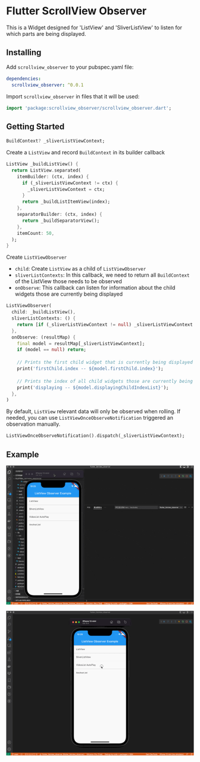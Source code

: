 # Flutter ScrollView Observer

This is a Widget designed for 'ListView' and 'SliverListView' to listen for which parts are being displayed.

## Installing

Add `scrollview_observer` to your pubspec.yaml file:


```yaml
dependencies:
  scrollview_observer: ^0.0.1
```

Import `scrollview_observer` in files that it will be used:

```dart
import 'package:scrollview_observer/scrollview_observer.dart';
```

## Getting Started

```dart
BuildContext? _sliverListViewContext;
```

Create a `ListView` and record `BuildContext` in its builder callback

```dart
ListView _buildListView() {
  return ListView.separated(
    itemBuilder: (ctx, index) {
      if (_sliverListViewContext != ctx) {
        _sliverListViewContext = ctx;
      }
      return _buildListItemView(index);
    },
    separatorBuilder: (ctx, index) {
      return _buildSeparatorView();
    },
    itemCount: 50,
  );
}
```

Create `ListViewObserver`

- `child`: Create `ListView` as a child of `ListViewObserver`
- `sliverListContexts`: In this callback, we need to return all `BuildContext` of the ListView those needs to be observed
- `onObserve`: This callback can listen for information about the child widgets those are currently being displayed

```dart
ListViewObserver(
  child: _buildListView(),
  sliverListContexts: () {
    return [if (_sliverListViewContext != null) _sliverListViewContext!];
  },
  onObserve: (resultMap) {
    final model = resultMap[_sliverListViewContext];
    if (model == null) return;

    // Prints the first child widget that is currently being displayed
    print('firstChild.index -- ${model.firstChild.index}');

    // Prints the index of all child widgets those are currently being displayed
    print('displaying -- ${model.displayingChildIndexList}');
  },
)
```

By default, `ListView` relevant data will only be observed when rolling. If needed, you can use `ListViewOnceObserveNotification` triggered an observation manually.

```dart
ListViewOnceObserveNotification().dispatch(_sliverListViewContext);
```

## Example

![](https://github.com/LinXunFeng/flutter_assets/raw/main/flutter_scrollview_observer/1.gif)

![](https://github.com/LinXunFeng/flutter_assets/raw/main/flutter_scrollview_observer/2.gif)